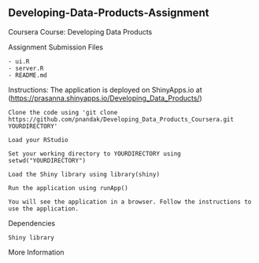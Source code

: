 ## Developing-Data-Products-Assignment

Coursera Course: Developing Data Products

Assignment Submission Files

    - ui.R
    - server.R
    - README.md

Instructions:
    The application is deployed on ShinyApps.io at (https://prasanna.shinyapps.io/Developing_Data_Products/)

    Clone the code using 'git clone https://github.com/pnandak/Developing_Data_Products_Coursera.git YOURDIRECTORY'

    Load your RStudio

    Set your working directory to YOURDIRECTORY using setwd("YOURDIRECTORY")

    Load the Shiny library using library(shiny)

    Run the application using runApp()

    You will see the application in a browser. Follow the instructions to use the application.

Dependencies

    Shiny library

More Information

